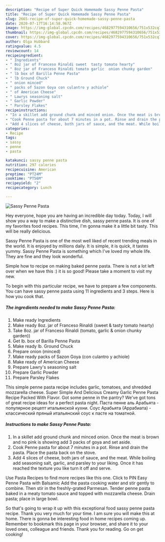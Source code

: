 ```yaml
---
description: "Recipe of Super Quick Homemade Sassy Penne Pasta"
title: "Recipe of Super Quick Homemade Sassy Penne Pasta"
slug: 2665-recipe-of-super-quick-homemade-sassy-penne-pasta
date: 2020-07-17T16:14:58.967Z
image: https://img-global.cpcdn.com/recipes/4682977594310656/751x532cq70/sassy-penne-pasta-recipe-main-photo.jpg
thumbnail: https://img-global.cpcdn.com/recipes/4682977594310656/751x532cq70/sassy-penne-pasta-recipe-main-photo.jpg
cover: https://img-global.cpcdn.com/recipes/4682977594310656/751x532cq70/sassy-penne-pasta-recipe-main-photo.jpg
author: Olga Hubbard
ratingvalue: 4.5
reviewcount: 14
recipeingredient:
- " Ingredients"
- " 8oz jar of Franceso Rinaldi sweet  tasty tomato hearty"
- " 8oz jar of Franceso Rinaldi tomato garlic  onion chunky garden"
- " lb box of Barilla Penne Pasta"
- " lb Ground Chuck"
- " onion minced"
- " packs of Sazon Goya con culantro y achiole"
- " of American Cheese"
- " Lawrys seasoning salt"
- " Garlic Powder"
- " Parsley Flakes"
recipeinstructions:
- "In a skillet add ground chunk and minced onion. Once the meat is brown and no pink is showing add 3 packs of goya and set aside."
- "Cook Penne pasta for about 7 minutes in a pot. Rinse and drain the pasta. Place the pasta back on the stove."
- "Add 4 slices of cheese, both jars of sauce, and the meat. While boiling add seasoning salt, garlic, and parsley to your liking. Once it has reached the texture you like turn it off and serve."
categories:
- Recipe
tags:
- sassy
- penne
- pasta

katakunci: sassy penne pasta 
nutrition: 297 calories
recipecuisine: American
preptime: "PT24M"
cooktime: "PT56M"
recipeyield: "2"
recipecategory: Lunch

---
```



![Sassy Penne Pasta](https://img-global.cpcdn.com/recipes/4682977594310656/751x532cq70/sassy-penne-pasta-recipe-main-photo.jpg)

Hey everyone, hope you are having an incredible day today. Today, I will show you a way to make a distinctive dish, sassy penne pasta. It is one of my favorites food recipes. This time, I'm gonna make it a little bit tasty. This will be really delicious.

Sassy Penne Pasta is one of the most well liked of recent trending meals in the world. It is enjoyed by millions daily. It is simple, it is quick, it tastes yummy. Sassy Penne Pasta is something which I've loved my whole life. They are fine and they look wonderful.

Simple how to recipe on making baked penne pasta. There is not a lot left over when we have this :) it is so good! Please take a moment to visit my new.


To begin with this particular recipe, we have to prepare a few components. You can have sassy penne pasta using 11 ingredients and 3 steps. Here is how you cook that.

<!--inarticleads1-->

##### The ingredients needed to make Sassy Penne Pasta:

1. Make ready  Ingredients
1. Make ready  8oz. jar of Franceso Rinaldi (sweet &amp; tasty tomato hearty)
1. Take  8oz. jar of Franceso Rinaldi (tomato, garlic &amp; onion chunky garden))
1. Get  lb. box of Barilla Penne Pasta
1. Make ready  lb. Ground Chuck
1. Prepare  onion (minced)
1. Make ready  packs of Sazon Goya (con culantro y achiole)
1. Make ready  of American Cheese
1. Prepare  Lawry&#39;s seasoning salt
1. Prepare  Garlic Powder
1. Prepare  Parsley Flakes


This simple penne pasta recipe includes garlic, tomatoes, and shredded mozzarella cheese. Super Simple And Delicious Creamy Garlic Penne Pasta Recipe Packed With Flavor. Got some penne in the pantry? We&#39;ve got tons of great recipe ideas for a perfect pasta night. Паста пенне аль Арабьята - популярное рецепт итальянской кухни. Соус Арабьята (Аррабиата) - классический пряный итальянский соус к пасте на томатной. 

<!--inarticleads2-->

##### Instructions to make Sassy Penne Pasta:

1. In a skillet add ground chunk and minced onion. Once the meat is brown and no pink is showing add 3 packs of goya and set aside.
1. Cook Penne pasta for about 7 minutes in a pot. Rinse and drain the pasta. Place the pasta back on the stove.
1. Add 4 slices of cheese, both jars of sauce, and the meat. While boiling add seasoning salt, garlic, and parsley to your liking. Once it has reached the texture you like turn it off and serve.


Use Pasta Recipes to find more recipes like this one. Click to PIN Easy Penne Pasta with Balsamic Add the pasta cooking water and stir gently to combine. Then stir in the freshly-grated Parmesan. Tender penne pasta baked in a meaty tomato sauce and topped with mozzarella cheese. Drain pasta; place in large bowl. 

So that's going to wrap it up with this exceptional food sassy penne pasta recipe. Thank you very much for your time. I am sure you will make this at home. There is gonna be interesting food in home recipes coming up. Remember to bookmark this page in your browser, and share it to your loved ones, colleague and friends. Thank you for reading. Go on get cooking!
